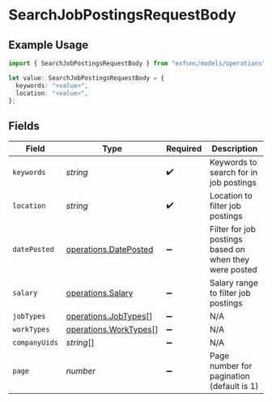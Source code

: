# SearchJobPostingsRequestBody

## Example Usage

```typescript
import { SearchJobPostingsRequestBody } from "exfunc/models/operations";

let value: SearchJobPostingsRequestBody = {
  keywords: "<value>",
  location: "<value>",
};
```

## Fields

| Field                                                          | Type                                                           | Required                                                       | Description                                                    |
| -------------------------------------------------------------- | -------------------------------------------------------------- | -------------------------------------------------------------- | -------------------------------------------------------------- |
| `keywords`                                                     | *string*                                                       | :heavy_check_mark:                                             | Keywords to search for in job postings                         |
| `location`                                                     | *string*                                                       | :heavy_check_mark:                                             | Location to filter job postings                                |
| `datePosted`                                                   | [operations.DatePosted](../../models/operations/dateposted.md) | :heavy_minus_sign:                                             | Filter for job postings based on when they were posted         |
| `salary`                                                       | [operations.Salary](../../models/operations/salary.md)         | :heavy_minus_sign:                                             | Salary range to filter job postings                            |
| `jobTypes`                                                     | [operations.JobTypes](../../models/operations/jobtypes.md)[]   | :heavy_minus_sign:                                             | N/A                                                            |
| `workTypes`                                                    | [operations.WorkTypes](../../models/operations/worktypes.md)[] | :heavy_minus_sign:                                             | N/A                                                            |
| `companyUids`                                                  | *string*[]                                                     | :heavy_minus_sign:                                             | N/A                                                            |
| `page`                                                         | *number*                                                       | :heavy_minus_sign:                                             | Page number for pagination (default is 1)                      |